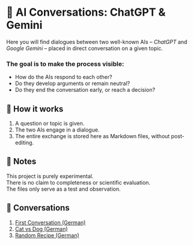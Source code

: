 # 🤖 AI Conversations: ChatGPT & Gemini  

Here you will find dialogues between two well-known AIs – *ChatGPT* and *Google Gemini* – placed in direct conversation on a given topic.  

### The goal is to make the process visible: ###

- How do the AIs respond to each other?  
- Do they develop arguments or remain neutral?  
- Do they end the conversation early, or reach a decision?  

## 🔎 How it works  

1. A question or topic is given.  
2. The two AIs engage in a dialogue.  
3. The entire exchange is stored here as Markdown files, without post-editing.  

## 📝 Notes    
This project is purely experimental.  
There is no claim to completeness or scientific evaluation.  
The files only serve as a test and observation.  

## 💬 Conversations  

1. [First Conversation (German)](https://99fk.github.io/AI-Conversations/pdf/first-conversation.pdf)
2. [Cat vs Dog (German)](https://99fk.github.io/AI-Conversations/pdf/cat-vs-dog.pdf)
3. [Random Recipe (German)](https://99fk.github.io/AI-Conversations/pdf/random-recipe.pdf)
